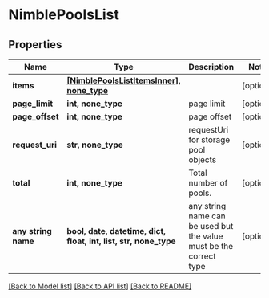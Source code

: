 # NimblePoolsList


## Properties
Name | Type | Description | Notes
------------ | ------------- | ------------- | -------------
**items** | [**[NimblePoolsListItemsInner], none_type**](NimblePoolsListItemsInner.md) |  | [optional] 
**page_limit** | **int, none_type** | page limit | [optional] 
**page_offset** | **int, none_type** | page offset | [optional] 
**request_uri** | **str, none_type** | requestUri for storage pool objects | [optional] 
**total** | **int, none_type** | Total number of pools. | [optional] 
**any string name** | **bool, date, datetime, dict, float, int, list, str, none_type** | any string name can be used but the value must be the correct type | [optional]

[[Back to Model list]](../README.md#documentation-for-models) [[Back to API list]](../README.md#documentation-for-api-endpoints) [[Back to README]](../README.md)


